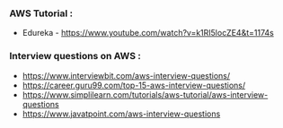 ### AWS Tutorial :
* Edureka - https://www.youtube.com/watch?v=k1RI5locZE4&t=1174s

### Interview questions on AWS :
* https://www.interviewbit.com/aws-interview-questions/ 
* https://career.guru99.com/top-15-aws-interview-questions/ 
* https://www.simplilearn.com/tutorials/aws-tutorial/aws-interview-questions 
* https://www.javatpoint.com/aws-interview-questions 
